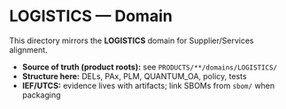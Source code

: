 # LOGISTICS — Domain

This directory mirrors the **LOGISTICS** domain for Supplier/Services alignment.

- **Source of truth (product roots):** see `PRODUCTS/**/domains/LOGISTICS/`
- **Structure here:** DELs, PAx, PLM, QUANTUM_OA, policy, tests
- **IEF/UTCS:** evidence lives with artifacts; link SBOMs from `sbom/` when packaging
